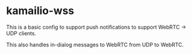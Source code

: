 # kamailio-wss

This is a basic config to support push notifications to support WebRTC -> UDP clients.

This also handles in-dialog messages to WebRTC from UDP to WebRTC.
